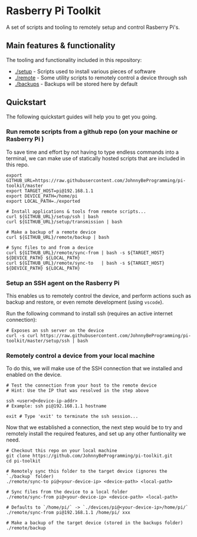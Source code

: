 # Rasberry Pi Toolkit

A set of scripts and tooling to remotely setup and control Rasberry Pi's.

## Main features & functionality

The tooling and functionality included in this repository:

- [./setup](./setup) - Scripts used to install various pieces of software
- [./remote](./remote) - Some utility scripts to remotely control a device through ssh
- [./backups](./backups) - Backups will be stored here by default

## Quickstart

The following quickstart guides will help you to get you going.

### Run remote scripts from a github repo (on your machine or Rasberry Pi )

To save time and effort by not having to type endless commands into a terminal,
we can make use of statically hosted scripts that are included in this repo.

```
export GITHUB_URL=https://raw.githubusercontent.com/JohnnyBeProgramming/pi-toolkit/master
export TARGET_HOST=pi@192.168.1.1
export DEVICE_PATH=/home/pi
export LOCAL_PATH=./exported

# Install applications & tools from remote scripts...
curl ${GITHUB_URL}/setup/ssh | bash
curl ${GITHUB_URL}/setup/transmission | bash

# Make a backup of a remote device
curl ${GITHUB_URL}/remote/backup | bash

# Sync files to and from a device
curl ${GITHUB_URL}/remote/sync-from | bash -s ${TARGET_HOST} ${DEVICE_PATH} ${LOCAL_PATH}
curl ${GITHUB_URL}/remote/sync-to   | bash -s ${TARGET_HOST} ${DEVICE_PATH} ${LOCAL_PATH}

```

### Setup an SSH agent on the Rasberry Pi

This enables us to remotely control the device, and perform actions such as
backup and restore, or even remote development (using `vscode`). 

Run the following command to install ssh (requires an active internet connection):
```
# Exposes an ssh server on the device
curl -s curl https://raw.githubusercontent.com/JohnnyBeProgramming/pi-toolkit/master/setup/ssh | bash
```

### Remotely control a device from your local machine

To do this, we will make use of the SSH connection that we installed and enabled
on the device.

```
# Test the connection from your host to the remote device
# Hint: Use the IP that was resolved in the step above

ssh <user>@<device-ip-addr>
# Example: ssh pi@192.168.1.1 hostname

exit # Type 'exit' to terminate the ssh session...
```

Now that we established a connection, the next step would be to try and remotely 
install the required features, and set up any other funtionality we need.

```
# Checkout this repo on your local machine
git clone https://github.com/JohnnyBeProgramming/pi-toolkit.git
cd pi-toolkit

# Remotely sync this folder to the target device (ignores the `./backup` folder)
./remote/sync-to pi@<your-device-ip> <device-path> <local-path>

# Sync files from the device to a local folder
./remote/sync-from pi@<your-device-ip> <device-path> <local-path>

# Defaults to `/home/pi/` -> `./devices/pi@<your-device-ip>/home/pi/`
./remote/sync-from pi@192.168.1.1 /home/pi/ xxx

# Make a backup of the target device (stored in the backups folder)
./remote/backup

```
